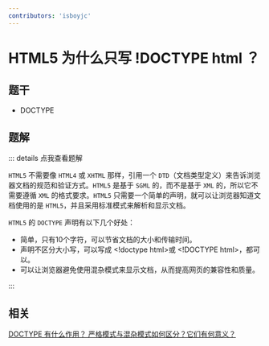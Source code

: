 ```yaml
---
contributors: 'isboyjc'
---
```


# HTML5 为什么只写 !DOCTYPE html ？


## 题干

- DOCTYPE



## 题解

::: details 点我查看题解

`HTML5` 不需要像 `HTML4` 或 `XHTML` 那样，引用一个 `DTD`（文档类型定义）来告诉浏览器文档的规范和验证方式。`HTML5` 是基于 `SGML` 的，而不是基于 `XML` 的，所以它不需要遵循 `XML` 的格式要求。`HTML5` 只需要一个简单的声明，就可以让浏览器知道文档使用的是 `HTML5`，并且采用标准模式来解析和显示文档。

`HTML5` 的 `DOCTYPE` 声明有以下几个好处：

- 简单，只有10个字符，可以节省文档的大小和传输时间。
- 声明不区分大小写，可以写成 \<!doctype html>或 \<!DOCTYPE html>，都可以。
- 可以让浏览器避免使用混杂模式来显示文档，从而提高网页的兼容性和质量。



:::




## 相关

[DOCTYPE 有什么作用？ 严格模式与混杂模式如何区分？它们有何意义？](./010020_DOCTYPE1.md)

